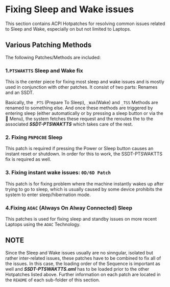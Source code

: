 # Fixing Sleep and Wake issues

This section contains ACPI Hotpatches for resolving common issues related to Sleep and Wake, especially on but not limited to Laptops.

## Various Patching Methods

The following Patches/Methods are included:

### 1.`PTSWAKTTS` Sleep and Wake fix

This is the center piece for fixing most sleep and wake issues and is mostly used in conjunction with other patches. It consist of two parts: Renames and an SSDT.

Basically, the `_PTS` (Prepare To Sleep), `_Wak`(Wake) and `_TSS` Methods are renamed to something else. And once these methods are triggered by entering sleep (either automatically or by pressing a sleep button or via the  Menu), the system fetches these request and the reroutes the to the associated ***SSDT-PTSWAKTTS*** which takes care of the rest. 

### 2. Fixing `PNP0C0E` Sleep 

This patch is required if pressing the Power or Sleep button causes an instant reset or shutdown. In order for this to work, the SSDT-PTSWAKTTS fix is required as well.

### 3. Fixing instant wake issues: `0D/6D Patch`

This patch is for fixing problem where the machine instantly wakes up after trying to go to sleep, which is usually caused by some device prohibits the system to enter sleep/hibernation mode.

### 4.Fixing `AOAC` (Always On Alway Connected) Sleep

This patches is used for fixing sleep and standby issues on more recent Laptops using the `AOAC` Technology.

## NOTE 

Since the Sleep and Wake issues usually are no sinngular, isolated but rather inter-related issues, these patches have to be combined to fix all of the issues. In this case, the loading order of the Sequence is important as well and ***SSDT-PTSWAKTTS.aml*** has to be loaded prior to the other Hotpatches listed above. Further information on each patch are located in the `README` of each sub-folder of this section.
